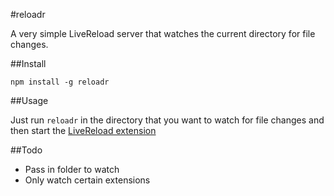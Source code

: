 #reloadr

A very simple LiveReload server that watches the current directory for file changes.

##Install

```
npm install -g reloadr
```

##Usage

Just run `reloadr` in the directory that you want to watch for file changes and then start the [LiveReload extension](http://feedback.livereload.com/knowledgebase/articles/86242-how-do-i-install-and-use-the-browser-extensions-)

##Todo

- Pass in folder to watch
- Only watch certain extensions

